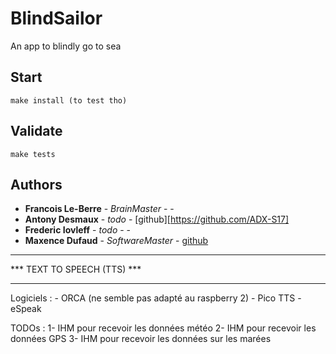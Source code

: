 # BlindSailor

An app to blindly go to sea

## Start
```
make install (to test tho)
```

## Validate
```
make tests
```

## Authors
* **Francois Le-Berre** - *BrainMaster* - -
* **Antony Desmaux** - *todo* - [github][https://github.com/ADX-S17]
* **Frederic Iovleff** - *todo* - -
* **Maxence Dufaud** - *SoftwareMaster* - [github](https://github.com/mdufaud)

***********************************************************
***		TEXT TO SPEECH (TTS)			***
***********************************************************

Logiciels :
	- ORCA (ne semble pas adapté au raspberry 2)
	- Pico TTS
	- eSpeak <semble fonctionner>

TODOs :
	1- IHM pour recevoir les données météo
	2- IHM pour recevoir les données GPS
	3- IHM pour recevoir les données sur les marées
